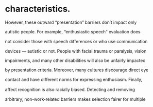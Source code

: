 # characteristics.

However, these outward “presentation” barriers don’t impact only

autistic people. For example, “enthusiastic speech” evaluation does

not consider those with speech diﬀerences or who use communication

devices — autistic or not. People with facial trauma or paralysis, vision

impairments, and many other disabilities will also be unfairly impacted

by presentation criteria. Moreover, many cultures discourage direct eye

contact and have diﬀerent norms for expressing enthusiasm. Finally,

aﬀect recognition is also racially biased. Detecting and removing

arbitrary, non-work-related barriers makes selection fairer for multiple